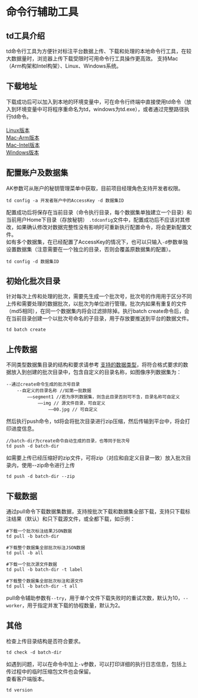 # 命令行辅助工具

## td工具介绍
td命令行工具为方便针对标注平台数据上传、下载和处理的本地命令行工具，在较大数据量时，浏览器上传下载受限时可用命令行工具操作更高效。
支持Mac（Arm构架和Intel构架）、Linux、Windows系统。

## 下载地址 
下载成功后可以加入到本地的环境变量中，可在命令行终端中直接使用td命令（放入到环境变量中可将程序重命名为td，windows为td.exe），或者通过完整路径执行td命令。  
<br>
[Linux版本](https://github.com/codytan/td/releases/download/0.2.0/td_linux)  
[Mac-Arm版本](https://github.com/codytan/td/releases/download/0.2.0/td_mac_arm)  
[Mac-Intel版本](https://github.com/codytan/td/releases/download/0.2.0/td_mac_intel)  
[Windows版本](https://github.com/codytan/td/releases/download/0.2.0/td_win.exe)     

## 配置账户及数据集
AK参数可从账户的秘钥管理菜单中获取，目前项目经理角色支持开发者权限。 
```
td config -a 开发者账户中的AccessKey -d 数据集ID
```
配置成功后将保存在当前目录（命令执行目录，每个数据集单独建立一个目录）和当前用户Home下目录（存放秘钥） `.tdconfig`文件中，配置成功后不应该对其修改，如果确认修改对数据完整性没有影响时可重新执行配置命令，将会更新配置文件。   
如有多个数据集，在已经配置了AccessKey的情况下，也可以只输入`-d`参数单独设置数据集（注意需要在一个独立的目录，否则会覆盖原数据集的配置）。  
```
td config -d 数据集ID
```

## 初始化批次目录
针对每次上传和处理的批次，需要先生成一个批次号，批次号的作用用于区分不同上传和需要处理的数据批次，以批次为单位进行管理。批次内如果有重复的文件（md5相同），在同一个数据集内将会过滤排除掉。执行batch create命令后，会在当前目录创建一个以批次号命名的子目录，用于存放要推送到平台的数据文件。
```
td batch create 
```

## 上传数据
不同类型数据集目录的结构和要求请参考 [支持的数据类型](/dataset)，将符合格式要求的数据放入到创建的批次目录中，包含自定义的目录名称，如图像序列数据集为：  
```
--通过create命令生成的批次号目录
    --自定义的目录名称 //如第一批数据
        ——segment1 //若为序列数据集，则含此目录否则可不含，目录名称可自定义
            ——img // 源文件目录，可自定义
                ——00.jpg // 可自定义
```
然后执行push命令，td将会将批次目录进行zip压缩，然后传输到平台中，将会打印进度信息。
```
//batch-dir为create命令自动生成的目录，也等同于批次号
td push -d batch-dir
```
如需要上传已经压缩好的zip文件，可将zip（对应和自定义目录一致）放入批次目录内，使用--zip命令进行上传
```
td push -d batch-dir --zip 
```


## 下载数据
通过pull命令下载数据集数据，支持按批次下载和数据集全部下载，支持只下载标注结果（默认）和只下载源文件，或全都下载，如示例：
```
#下载一个批次标注结果JSON数据
td pull -b batch-dir

#下载整个数据集全部批次标注JSON数据
td pull -b all

#下载一个批次源文件数据
td pull -b batch-dir -t label

#下载整个数据集全部批次标注和源文件
td pull -b batch-dir -t all
```
pull命令辅助参数有`--try`，用于单个文件下载失败时的重试次数，默认为10，`--worker`，用于指定并发下载的协程数量，默认为2。  

## 其他
检查上传目录结构是否符合要求。  
```
td check -d batch-dir
```
如遇到问题，可以在命令中加上`-v`参数，可以打印详细的执行日志信息，包括上传过程中的临时压缩包文件也会保留。  
查看客户端版本。  
```
td version
```

